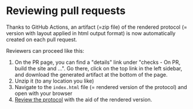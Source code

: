 # Reviewing pull requests

Thanks to GitHub Actions, an artifact (=zip file) of the rendered protocol (= version with layout applied in html output format) is now automatically created on each pull request.

Reviewers can proceed like this:

1. On the PR page, you can find a "details" link under "checks - On PR, build the site and ...". Go there, click on the top link in the left sidebar, and download the generated artifact at the bottom of the page.
1. Unzip it (to any location you like)
1. Navigate to the `index.html` file (= rendered version of the protocol) and open with your browser
1. [Review the protocol](https://docs.github.com/en/github/collaborating-with-issues-and-pull-requests/commenting-on-a-pull-request) with the aid of the rendered version.
